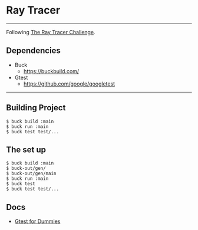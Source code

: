 # Ray Tracer

---

Following [The Ray Tracer Challenge](https://pragprog.com/book/jbtracer/the-ray-tracer-challenge).

## Dependencies

* Buck
    * https://buckbuild.com/
* Gtest
    * https://github.com/google/googletest

---

## Building Project

    $ buck build :main
    $ buck run :main
    $ buck test test/...

## The set up

    $ buck build :main
    $ buck-out/gen/
    $ buck-out/gen/main
    $ buck run :main
    $ buck test
    $ buck test test/...


## Docs

* [Gtest for Dummies](https://github.com/google/googletest/blob/master/googlemock/docs/ForDummies.md)